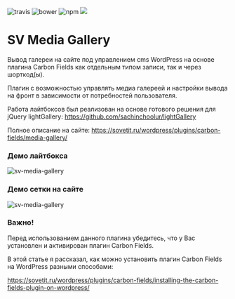 ![travis](https://travis-ci.org/sachinchoolur/lightGallery.svg?branch=master)
![bower](https://img.shields.io/bower/v/lightgallery.svg)
![npm](https://img.shields.io/npm/v/lightgallery.svg)
[![](https://data.jsdelivr.com/v1/package/npm/lightgallery/badge)](https://www.jsdelivr.com/package/npm/lightgallery)

# SV Media Gallery

Вывод галереи на сайте под управлением cms WordPress на основе плагина Carbon Fields как отдельным типом записи, так и через шорткод(ы).

Плагин с возможностью управлять медиа галереей и настройки вывода на фронт в зависимости от потребностей пользователя.

Работа лайтбоксов был реализован на основе готового решения для jQuery lightGallery: https://github.com/sachinchoolur/lightGallery

Полное описание на сайте: https://sovetit.ru/wordpress/plugins/carbon-fields/media-gallery/

### Демо лайтбокса
![sv-media-gallery](https://sovetit.ru/cms/wp-content/uploads/2020/12/22-12-2020-sovetit.ru-090838.png)

### Демо сетки на сайте
![sv-media-gallery](https://sovetit.ru/cms/wp-content/uploads/2020/12/22-12-2020-sovetit.ru-210305.png)


### Важно!
Перед использованием данного плагина убедитесь, что у Вас установлен и активирован плагин Carbon Fields.

В этой статье я рассказал, как можно установить плагин Carbon Fields на WordPress разными способами: 

https://sovetit.ru/wordpress/plugins/carbon-fields/installing-the-carbon-fields-plugin-on-wordpress/
